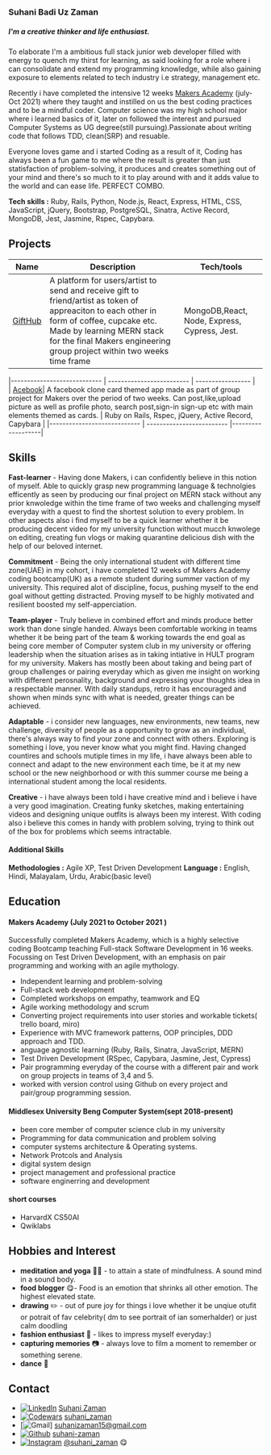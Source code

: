 ### Suhani Badi Uz Zaman
##### I'm a creative thinker and life enthusiast.
To elaborate I'm a ambitious full stack junior web developer filled with energy to quench my thirst for learning, as said looking for a role where i can consolidate and extend my programming knowledge, while also gaining exposure to elements related to tech industry i.e strategy, management etc.

Recently i have completed the intensive 12 weeks [Makers Academy](https://github.com/makersacademy) (july-Oct 2021) where they taught and instilled on us the best coding practices and to be a mindful coder. Computer science was my high school major where i learned basics of it, later on followed the interest and pursued Computer Systems as UG degree(still pursuing).Passionate about writing code that follows TDD, clean(SRP) and resuable.

Everyone loves game and i started Coding as a result of it, Coding has always been a fun game to me where the result is greater than just statisfaction of problem-solving, it produces and creates something out of your mind and there's so much to it to play around with and it adds value to the world and can ease life. PERFECT COMBO.

**Tech skills :** Ruby, Rails, Python, Node.js, React, Express, HTML, CSS, JavaScript, jQuery, Bootstrap, PostgreSQL, Sinatra, Active Record, MongoDB, Jest, Jasmine, Rspec, Capybara.
## Projects

| Name                         | Description                | Tech/tools        |
| ---------------------------- | -------------------------  | ----------------- |
|[GiftHub](https://github.com/suhani-zaman/work-social) | A platform for users/artist to send and receive gift to friend/artist as token of appreaciton to each other in form of coffee, cupcake etc. Made by learning MERN stack for the final Makers engineering group project within two weeks time frame| MongoDB,React, Node, Express, Cypress, Jest.| 
             
|----------------------------  | -------------------------  | ----------------- |             
| [Acebook](https://github.com/suhani-zaman/acebook)| A facebook clone card themed app made as part of  group project for Makers  over the period of two weeks. Can post,like,upload picture as well as profile photo, search post,sign-in sign-up etc with main  elements themed as cards. | Ruby on Rails, Rspec, jQuery, Active Record, Capybara |
|----------------------------  | -------------------------  |-------------------|

## Skills

**Fast-learner** - Having done Makers, i can confidently believe in this notion of myself. Able to quickly grasp new programming language & technolgies efficently as seen by producing our final project on MERN stack without any prior knwoledge within the time frame of two weeks and challenging myself everyday with a quest to find the shortest solution to every problem. In other aspects also i find myself to be a quick learner whether it be producing decent video for my university function without mucch knwolege on editing, creating fun vlogs or making quarantine delicious dish with the help of our beloved internet.

**Commitment** - Being the only international student with different time zone(UAE) in my cohort, i have completed 12 weeks of Makers Academy coding bootcamp(UK) as a remote student during summer vaction of my university. This required alot of discipline, focus, pushing myself to the end goal without getting distracted. Proving myself to be highly motivated and resilient boosted my self-apperciation.

**Team-player** - Truly believe in combined effort and minds produce better work than done single handed. Always been comfortable working in teams whether it be being part of the team & working towards the end goal as being core member of Computer system club in my university or offering leadership when the situation arises as in taking intiative in HULT program for my university. Makers has mostly been about taking and being part of group challenges or pairing everyday which as given me insight on working with different perosnality, background and expressing your thoughts idea in a respectable manner. With daily standups, retro it has encouraged and shown when minds sync with what is needed, greater things can be achieved.

**Adaptable** - i consider new languages, new environments, new teams, new challenge, diversity of people as a opportunity to grow as an individual, there's always way to find your zone and connect with others. Exploring is something i love, you never know what you might find. Having changed countires and schools mutiple times in my life, i have always been able to connect and adapt to the new environment each time, be it at my new school or the new neighborhood or with this summer course me being a international student among the local residents.

**Creative** - i have always been told i have creative mind and i believe i have a very good imagination. Creating funky sketches, making entertaining videos and designing unique outfits is always been my interest. With coding also i believe this comes in handy with problem solving, trying to think out of the box for problems which seems intractable. 

#### Additional Skills
**Methodologies :** Agile XP, Test Driven Development
**Language :** English, Hindi, Malayalam, Urdu, Arabic(basic level)

## Education

#### Makers Academy (July 2021 to October 2021 )
Successfully completed Makers Academy, which is a highly selective coding Bootcamp teaching Full-stack Software Development in 16 weeks. Focussing on Test Driven Development, with an emphasis on pair programming and working with an agile mythology. 

- Independent learning and problem-solving
- Full-stack web development
- Completed workshops on empathy, teamwork and EQ
- Agile working methodology and scrum
- Converting project requirements into user stories and workable tickets( trello board, miro)
- Experience with MVC framework patterns, OOP principles, DDD approach and TDD.
- anguage agnostic learning (Ruby, Rails, Sinatra, JavaScript, MERN)
- Test Driven Development (RSpec, Capybara, Jasmine, Jest, Cypress)
- Pair programming everyday of the course with a different pair and work on group projects in teams of 3,4 and 5.
- worked with version control using Github on every project and pair/group programming session.
#### Middlesex University Beng Computer System(sept 2018-present)
- been core member of computer science club in my university
- Programming for data communication and problem solving
- computer systems architecture & Operating systems.
- Network Protcols and Analysis
- digital system design
- project management and professional practice
- software enginerring and development

#### short courses
- HarvardX CS50AI
- Qwiklabs


## Hobbies and Interest

- **meditation and yoga** :lotus_position_woman: - to attain a state of mindfulness. A sound mind in a sound body.
- **food blogger** :yum:- Food is an emotion that shrinks all other emotion. The highest elevated state.
- **drawing** :pencil2: - out of pure joy for things i love whether it be unqiue otufit or potrait of fav celebrity( dm to see portrait of ian somerhalder) or just calm doodling
- **fashion enthusiast** :dress: - likes to impress myself everyday:)
- **capturing memories** :camera: - always love to film a moment to remember or something serene.
- **dance** :woman_dancing:

## Contact

- [![LinkedIn][1.1]][1] [Suhani Zaman](https://www.linkedin.com/in/suhani-zaman-35a9301b0/)
- [![Codewars][2.1]][2] [suhani_zaman](https://www.codewars.com/users/suhani_zaman)
- [![Gmail][3.1]] suhanizaman15@gmail.com
- [![Github][4.1]][4] [suhani-zaman](https://github.com/suhani-zaman)
- [![Instagram][5.1]][5] [@suhani_zaman](https://www.instagram.com/suhani_zaman/) :yum: 

[1.1]: https://github.com/paulrobertlloyd/socialmediaicons/blob/main/linkedin-24x24.png?raw=true
[2.1]: https://imgur.com/T4C1AHf.png
[3.1]: https://github.com/paulrobertlloyd/socialmediaicons/blob/main/email-24x24.png?raw=true
[4.1]: https://github.com/paulrobertlloyd/socialmediaicons/blob/main/github-24x24.png?raw=true
[5.1]: https://github.com/paulrobertlloyd/socialmediaicons/blob/main/instagram-24x24.png?raw=true

[1]: https://www.linkedin.com/in/suhani-zaman-35a9301b0/
[2]: https://www.codewars.com/users/suhani_zaman
[4]: https://github.com/suhani-zaman
[5]: https://www.instagram.com/suhani_zaman/